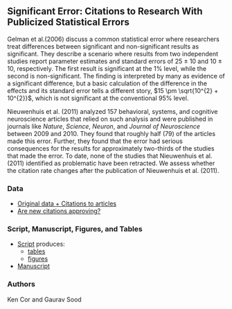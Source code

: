 ## Significant Error: Citations to Research With Publicized Statistical Errors

Gelman et al.(2006) discuss a common statistical error where researchers treat differences between significant and non-significant results as significant. They describe a scenario where results from two independent studies report parameter estimates and standard errors of 25 $\pm$ 10 and 10 $\pm$ 10, respectively. The first result is significant at the 1\% level, while the second is non-significant. The finding is interpreted by many as evidence of a significant difference, but a basic calculation of the difference in the effects and its standard error tells a different story, $15 \pm \sqrt{10^{2} + 10^{2}}$, which is not significant at the conventional 95\% level.

Nieuwenhuis et al. (2011) analyzed 157 behavioral, systems, and cognitive neuroscience articles that relied on such analysis and were published in journals like *Nature*, *Science*, *Neuron*, and *Journal of Neuroscience* between 2009 and 2010. They found that roughly half (79) of the articles made this error. Further, they found that the error had serious consequences for the results for approximately two-thirds of the studies that made the error. To date, none of the studies that Nieuwenhuis et al. (2011) identified as problematic have been retracted. We assess whether the citation rate changes after the publication of Nieuwenhuis et al. (2011).

### Data

* [Original data + Citations to articles](data/01_nieuwenhuis/)
* [Are new citations approving?](data/02_are_nw_citations_approving/)

### Script, Manuscript, Figures, and Tables

* [Script](01_nieuwenhuis.R) produces:
    * [tables](tabs/)
    * [figures](figs/)
* [Manuscript](ms/)

### Authors

Ken Cor and Gaurav Sood